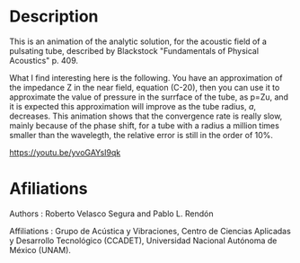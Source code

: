 # Description

This is an animation of the analytic solution, for the acoustic field
of a pulsating tube, described by Blackstock "Fundamentals of Physical
Acoustics" p. 409.

What I find interesting here is the following. You have an
approximation of the impedance Z in the near field, equation (C-20),
then you can use it to approximate the value of pressure in the
surrface of the tube, as p=Zu, and it is expected this approximation
will improve as the tube radius, *a*, decreases. This animation shows
that the convergence rate is really slow, mainly because of the phase
shift, for a tube with a radius a million times smaller than the
wavelegth, the relative error is still in the order of 10%.

https://youtu.be/yvoGAYsI9qk

# Afiliations

Authors : Roberto Velasco Segura and Pablo L. Rendón

Affiliations : Grupo de Acústica y Vibraciones, Centro de Ciencias
Aplicadas y Desarrollo Tecnológico (CCADET), Universidad Nacional
Autónoma de México (UNAM).
